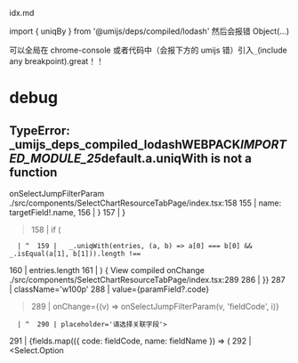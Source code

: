 idx.md

import { uniqBy } from '@umijs/deps/compiled/lodash' 然后会报错 Object(...)

可以全局在 chrome-console 或者代码中（会报下方的 umijs 错）引入`_`(include any breakpoint).great！！

# debug

## TypeError: \_umijs_deps_compiled_lodash**WEBPACK*IMPORTED_MODULE_25***default.a.uniqWith is not a function

onSelectJumpFilterParam
./src/components/SelectChartResourceTabPage/index.tsx:158
155 | name: targetField!.name,
156 | }
157 | }

> 158 | if (

      | ^  159 |   _.uniqWith(entries, (a, b) => a[0] === b[0] && _.isEqual(a[1], b[1])).length !==

160 | entries.length
161 | ) {
View compiled
onChange
./src/components/SelectChartResourceTabPage/index.tsx:289
286 | }}
287 | className='w100p'
288 | value={paramField?.code}

> 289 | onChange={(v) => onSelectJumpFilterParam(v, 'fieldCode', i)}

      | ^  290 | placeholder='请选择关联字段'>

291 | {fields.map(({ code: fieldCode, name: fieldName }) => (
292 | <Select.Option
